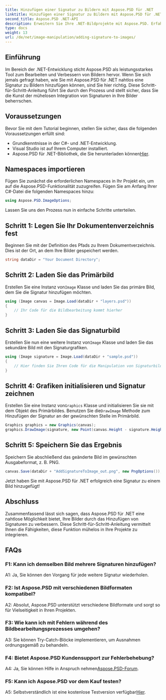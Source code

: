 ```yaml
---
title: Hinzufügen einer Signatur zu Bildern mit Aspose.PSD für .NET
linktitle: Hinzufügen einer Signatur zu Bildern mit Aspose.PSD für .NET
second_title: Aspose.PSD .NET-API
description: Erweitern Sie Ihre .NET-Bildprojekte mit Aspose.PSD. Erfahren Sie mithilfe unserer Schritt-für-Schritt-Anleitung, wie Sie Signaturen nahtlos hinzufügen.
type: docs
weight: 13
url: /de/net/image-manipulation/adding-signature-to-images/
---
```

## Einführung

Im Bereich der .NET-Entwicklung sticht Aspose.PSD als leistungsstarkes Tool zum Bearbeiten und Verbessern von Bildern hervor. Wenn Sie sich jemals gefragt haben, wie Sie mit Aspose.PSD für .NET nahtlos eine Signatur zu Bildern hinzufügen können, sind Sie hier richtig. Diese Schritt-für-Schritt-Anleitung führt Sie durch den Prozess und stellt sicher, dass Sie die Kunst der mühelosen Integration von Signaturen in Ihre Bilder beherrschen.

## Voraussetzungen

Bevor Sie mit dem Tutorial beginnen, stellen Sie sicher, dass die folgenden Voraussetzungen erfüllt sind:

- Grundkenntnisse in der C#- und .NET-Entwicklung.
- Visual Studio ist auf Ihrem Computer installiert.
-  Aspose.PSD für .NET-Bibliothek, die Sie herunterladen können[Hier](https://releases.aspose.com/psd/net/).

## Namespaces importieren

Fügen Sie zunächst die erforderlichen Namespaces in Ihr Projekt ein, um auf die Aspose.PSD-Funktionalität zuzugreifen. Fügen Sie am Anfang Ihrer C#-Datei die folgenden Namespaces hinzu:

```csharp
using Aspose.PSD.ImageOptions;
```

Lassen Sie uns den Prozess nun in einfache Schritte unterteilen.

## Schritt 1: Legen Sie Ihr Dokumentenverzeichnis fest

Beginnen Sie mit der Definition des Pfads zu Ihrem Dokumentverzeichnis. Dies ist der Ort, an dem Ihre Bilder gespeichert werden.

```csharp
string dataDir = "Your Document Directory";
```

## Schritt 2: Laden Sie das Primärbild

 Erstellen Sie eine Instanz von`Image` Klasse und laden Sie das primäre Bild, dem Sie die Signatur hinzufügen möchten.

```csharp
using (Image canvas = Image.Load(dataDir + "layers.psd"))
{
    // Ihr Code für die Bildbearbeitung kommt hierher
}
```

## Schritt 3: Laden Sie das Signaturbild

 Erstellen Sie nun eine weitere Instanz von`Image` Klasse und laden Sie das sekundäre Bild mit den Signaturgrafiken.

```csharp
using (Image signature = Image.Load(dataDir + "sample.psd"))
{
    // Hier finden Sie Ihren Code für die Manipulation von Signaturbildern
}
```

## Schritt 4: Grafiken initialisieren und Signatur zeichnen

 Erstellen Sie eine Instanz von`Graphics` Klasse und initialisieren Sie sie mit dem Objekt des Primärbildes. Benutzen Sie die`DrawImage` Methode zum Hinzufügen der Signatur an der gewünschten Stelle im Primärbild.

```csharp
Graphics graphics = new Graphics(canvas);
graphics.DrawImage(signature, new Point(canvas.Height - signature.Height, canvas.Width - signature.Width));
```

## Schritt 5: Speichern Sie das Ergebnis

Speichern Sie abschließend das geänderte Bild im gewünschten Ausgabeformat, z. B. PNG.

```csharp
canvas.Save(dataDir + "AddSignatureToImage_out.png", new PngOptions());
```

Jetzt haben Sie mit Aspose.PSD für .NET erfolgreich eine Signatur zu einem Bild hinzugefügt!

## Abschluss

Zusammenfassend lässt sich sagen, dass Aspose.PSD für .NET eine nahtlose Möglichkeit bietet, Ihre Bilder durch das Hinzufügen von Signaturen zu verbessern. Diese Schritt-für-Schritt-Anleitung vermittelt Ihnen die Fähigkeiten, diese Funktion mühelos in Ihre Projekte zu integrieren.

## FAQs

### F1: Kann ich demselben Bild mehrere Signaturen hinzufügen?

A1: Ja, Sie können den Vorgang für jede weitere Signatur wiederholen.

### F2: Ist Aspose.PSD mit verschiedenen Bildformaten kompatibel?

A2: Absolut, Aspose.PSD unterstützt verschiedene Bildformate und sorgt so für Vielseitigkeit in Ihren Projekten.

### F3: Wie kann ich mit Fehlern während des Bildbearbeitungsprozesses umgehen?

A3: Sie können Try-Catch-Blöcke implementieren, um Ausnahmen ordnungsgemäß zu behandeln.

### F4: Bietet Aspose.PSD Kundensupport zur Fehlerbehebung?

 A4: Ja, Sie können Hilfe in Anspruch nehmen[Aspose.PSD-Forum](https://forum.aspose.com/c/psd/34).

### F5: Kann ich Aspose.PSD vor dem Kauf testen?

 A5: Selbstverständlich ist eine kostenlose Testversion verfügbar[Hier](https://releases.aspose.com/).